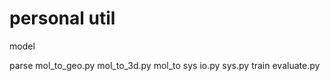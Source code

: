 # personal util

model
  
parse
  mol_to_geo.py
  mol_to_3d.py
  mol_to
sys
  io.py
  sys.py
train
  evaluate.py

